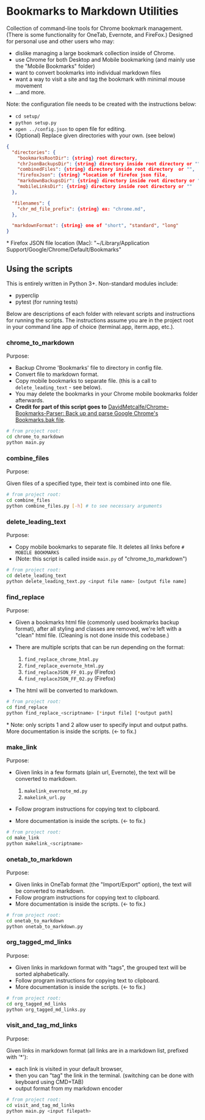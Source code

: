 # Bookmarks to Markdown Utilities

Collection of command-line tools for Chrome bookmark management. (There is some functionality for OneTab, Evernote, and FireFox.) Designed for personal use and other users who may:

- dislike managing a large bookmark collection inside of Chrome.
- use Chrome for both Desktop and Mobile bookmarking (and mainly use the "Mobile Bookmarks" folder)
- want to convert bookmarks into individual markdown files
- want a way to visit a site and tag the bookmark with minimal mouse movement
- ...and more.

Note: the configuration file needs to be created with the instructions below:

- `cd setup/`
- `python setup.py`
- `open ../config.json` to open file for editing.
- (Optional) Replace given directories with your own. (see below)

```json
{
  "directories": {
    "bookmarksRootDir": {string} root directory,
    "chrJsonBackupsDir": {string} directory inside root directory or "",
    "combinedFiles": {string} directory inside root directory  or "",
    "firefoxJson": {string} *location of firefox json file,
    "markdownBackupsDir": {string} directory inside root directory or "",
    "mobileLinksDir": {string} directory inside root directory or ""
  },

  "filenames": {
    "chr_md_file_prefix": {string} ex: "chrome.md",
  },

  "markdownFormat": {string} one of "short", "standard", "long"
}

```

\* Firefox JSON file location (Mac): "~/Library/Application Support/Google/Chrome/Default/Bookmarks"

## Using the scripts

This is entirely written in Python 3+. Non-standard modules include:

- pyperclip
- pytest (for running tests)

Below are descriptions of each folder with relevant scripts and instructions for running the scripts. The instructions assume you are in the project root in your command line app of choice (terminal.app, iterm.app, etc.).

### chrome_to_markdown

Purpose:

- Backup Chrome 'Bookmarks' file to directory in config file.
- Convert file to markdown format.
- Copy mobile bookmarks to separate file. (this is a call to `delete_leading_text` - see below).
- You may delete the bookmarks in your Chrome mobile bookmarks folder afterwards.
- **Credit for part of this script goes to** [DavidMetcalfe/Chrome-Bookmarks-Parser: Back up and parse Google Chrome's Bookmarks.bak file](https://github.com/DavidMetcalfe/Chrome-Bookmarks-Parser).

```bash
# from project root:
cd chrome_to_markdown
python main.py
```

### combine_files

Purpose:

Given files of a specified type, their text is combined into one file.

```bash
# from project root:
cd combine_files
python combine_files.py [-h] # to see necessary arguments
```

### delete_leading_text

Purpose:

- Copy mobile bookmarks to separate file. It deletes all links before `# MOBILE BOOKMARKS`
- (Note: this script is called inside `main.py` of "chrome_to_markdown")

```bash
# from project root:
cd delete_leading_text
python delete_leading_text.py <input file name> [output file name]
```

### find_replace

Purpose:

- Given a bookmarks html file (commonly used bookmarks backup format), after all styling and classes are removed, we're left with a "clean" html file. (Cleaning is not done inside this codebase.)
- There are multiple scripts that can be run depending on the format:

  1. `find_replace_chrome_html.py`
  2. `find_replace_evernote_html.py`
  3. `find_replaceJSON_FF_01.py` (Firefox)
  4. `find_replaceJSON_FF_02.py` (Firefox)

- The html will be converted to markdown.

```bash
# from project root:
cd find_replace
python find_replace_<scriptname> [*input file] [*output path]
```

\* Note: only scripts 1 and 2 allow user to specify input and output paths. More documentation is inside the scripts. (<- to fix.)

### make_link

Purpose:

- Given links in a few formats (plain url, Evernote), the text will be converted to markdown.

  1. `makelink_evernote_md.py`
  2. `makelink_url.py`

- Follow program instructions for copying text to clipboard.
- More documentation is inside the scripts. (<- to fix.)

```bash
# from project root:
cd make_link
python makelink_<scriptname>
```

### onetab_to_markdown

Purpose:

- Given links in OneTab format (the "Import/Export" option), the text will be converted to markdown.
- Follow program instructions for copying text to clipboard.
- More documentation is inside the scripts. (<- to fix.)

```bash
# from project root:
cd onetab_to_markdown
python onetab_to_markdown.py
```

### org_tagged_md_links

Purpose:

- Given links in markdown format with "tags", the grouped text will be sorted alphabetically.
- Follow program instructions for copying text to clipboard.
- More documentation is inside the scripts. (<- to fix.)

```bash
# from project root:
cd org_tagged_md_links
python org_tagged_md_links.py
```

### visit_and_tag_md_links

Purpose:

Given links in markdown format (all links are in a markdown list, prefixed with '\*'):

- each link is visited in your default browser,
- then you can "tag" the link in the terminal. (switching can be done with keyboard using CMD+TAB)
- output format from my markdown encoder

```bash
# from project root:
cd visit_and_tag_md_links
python main.py <input filepath>
```
